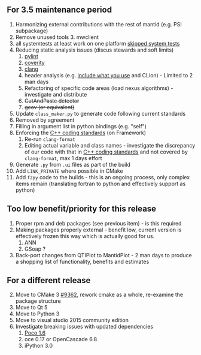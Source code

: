 For 3.5 maintenance period
--------------------------
1. Harmonizing external contributions with the rest of mantid (e.g. PSI subpackage)
1. Remove unused tools
   3. mwclient
1. all systemtests at least work on one platform [skipped system tests](http://developer.mantidproject.org/systemtests/)
1. Reducing static analysis issues (discus stewards and soft limits)
   1. [pylint](http://builds.mantidproject.org/job/pylint_master)
   2. [coverity](https://scan.coverity.com/projects/335)
   3. [clang](http://builds.mantidproject.org/job/master_clean-clang/)
   6. header analysis (e.g. [include what you use](http://www.mantidproject.org/IWYU) and CLion) - Limited to 2 man days
   7. Refactoring of specific code areas (load nexus algorithms) - investigate and distribute
   4. ~~CutAndPaste detector~~
   5. ~~gcov (or equivalent)~~
1. Update `class_maker.py` to generate code following current standards
1. Removed by agreement
1. Filling in argument list in python bindings (e.g. "self")
1. Enforcing the [C++ coding standards](http://www.mantidproject.org/C%2B%2B_Coding_Standards) (on Framework)
   1. Re-run `clang-format`
   1. Editing actual variable and class names - investigate the discrepancy of our code with that in [C++ coding standards](http://www.mantidproject.org/C%2B%2B_Coding_Standards) and not covered by `clang-format`, max 1 days effort
1. Generate `.py` from `.ui` files as part of the build
1. Add `LINK_PRIVATE` where possible in CMake
1. Add `f2py` code to the builds - this is an ongoing process, only complex items remain (translating fortran to python and effectively support as python)

Too low benefit/priority for this release
-----------------------------------------
1. Proper rpm and deb packages (see previous item) - is this required
1. Making packages properly external - benefit low, current version is effectively frozen this way which is actually good for us.
   1. ANN
   2. GSoap ?
1. Back-port changes from QTIPlot to MantidPlot - 2 man days to produce a shopping list of functionality, benefits and estimates

   
For a different release
-----------------------
2. Move to CMake 3 [#9362](http://trac.mantidproject.org/mantid/ticket/9362), rework cmake as a whole, re-examine the package structure
2. Move to Qt 5
3. Move to Python 3
4. Move to visual studio 2015 community edition
5. Investigate breaking issues with updated dependencies
    1. [Poco 1.6](http://trac.mantidproject.org/mantid/ticket/10976)
    2. oce 0.17 or OpenCascade 6.8
    3. iPython 3.0
